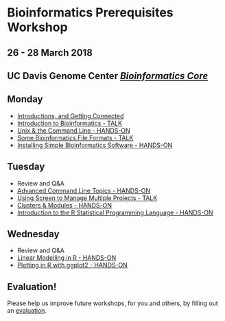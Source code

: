 # Bioinformatics Prerequisites Workshop
## 26 - 28 March 2018
## UC Davis Genome Center [*Bioinformatics Core*](http://bioinformatics.ucdavis.edu/)

Monday
----------
* [Introductions, and Getting Connected](monday/logging-in.md)
* [Introduction to Bioinformatics - TALK](monday/What_is_Bioinformatics.pdf)
* [Unix & the Command Line - HANDS-ON](monday/command-line-intro.md)
* [Some Bioinformatics File Formats - TALK](monday/formats.pdf)
* [Installing Simple Bioinformatics Software - HANDS-ON](monday/software.md)

Tuesday
----------

* Review and Q&A
* [Advanced Command Line Topics - HANDS-ON](tuesday/advanced-command-line.md)
* [Using Screen to Manage Multiple Projects - TALK](tuesday/screen.pdf) 
* [Clusters & Modules - HANDS-ON](tuesday/cluster.md)
* [Introduction to the R Statistical Programming Language - HANDS-ON](tuesday/Intro2R.md)

Wednesday
------------

* Review and Q&A
* [Linear Modelling in R - HANDS-ON](wednesday/WedAM.Rmd)
* [Plotting in R with ggplot2 - HANDS-ON](wednesday/ggplot2.md)

Evaluation!
----------

Please help us improve future workshops, for you and others, by filling out an [evaluation](https://).


